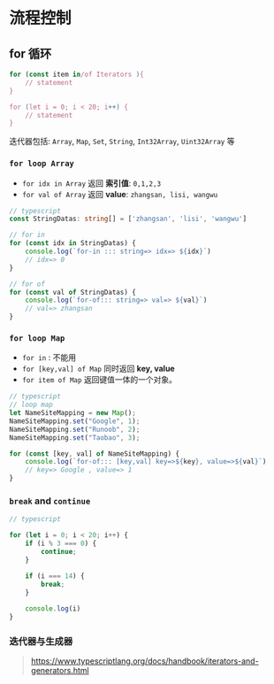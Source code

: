 # 流程控制 

## for 循环

```ts
for (const item in/of Iterators ){
    // statement
}

for (let i = 0; i < 20; i++) {
    // statement
}
```

迭代器包括: `Array`, `Map`, `Set`, `String`, `Int32Array`, `Uint32Array` 等

### `for loop Array`


+ `for idx in Array` 返回 **索引值**: `0,1,2,3`
+ `for val of Array` 返回 **value**: `zhangsan, lisi, wangwu`



```ts
// typescript
const StringDatas: string[] = ['zhangsan', 'lisi', 'wangwu']

// for in
for (const idx in StringDatas) {
    console.log(`for-in ::: string=> idx=> ${idx}`)
    // idx=> 0
}

// for of
for (const val of StringDatas) {
    console.log(`for-of::: string=> val=> ${val}`)
    // val=> zhangsan
}

```

### `for loop Map`


+ `for in` : 不能用
+ `for [key,val] of Map` 同时返回 **key, value**
+ `for item of Map` 返回键值一体的一个对象。



```ts
// typescript
// loop map
let NameSiteMapping = new Map();
NameSiteMapping.set("Google", 1);
NameSiteMapping.set("Runoob", 2);
NameSiteMapping.set("Taobao", 3);

for (const [key, val] of NameSiteMapping) {
    console.log(`for-of::: [key,val] key=>${key}, value=>${val}`)
    // key=> Google , value=> 1
}
```


### `break` and `continue`

```ts
// typescript

for (let i = 0; i < 20; i++) {
    if (i % 3 === 0) {
        continue;
    }

    if (i === 14) {
        break;
    }
    
    console.log(i)
}
```


### 迭代器与生成器

> https://www.typescriptlang.org/docs/handbook/iterators-and-generators.html

